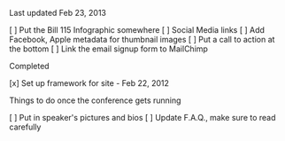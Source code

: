Last updated Feb 23, 2013

[ ] Put the Bill 115 Infographic somewhere
[ ] Social Media links
[ ] Add Facebook, Apple metadata for thumbnail images
[ ] Put a call to action at the bottom
[ ] Link the email signup form to MailChimp

Completed

[x] Set up framework for site - Feb 22, 2012

Things to do once the conference gets running

[ ] Put in speaker's pictures and bios
[ ] Update F.A.Q., make sure to read carefully